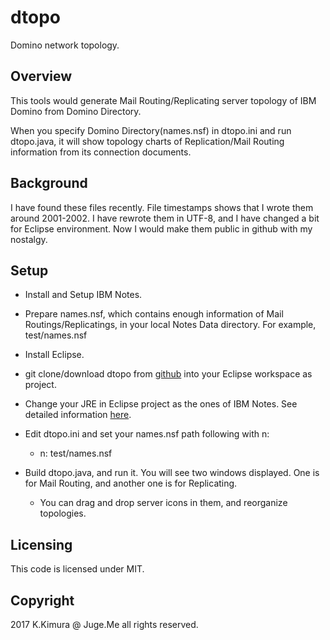 # dtopo

Domino network topology.

## Overview

This tools would generate Mail Routing/Replicating server topology of IBM Domino from Domino Directory.

When you specify Domino Directory(names.nsf) in dtopo.ini and run dtopo.java, it will show topology charts of Replication/Mail Routing information from its connection documents.

## Background

I have found these files recently. File timestamps shows that I wrote them around 2001-2002. I have rewrote them in UTF-8, and I have changed a bit for Eclipse environment. Now I would make them public in github with my nostalgy.

## Setup

- Install and Setup IBM Notes.

- Prepare names.nsf, which contains enough information of Mail Routings/Replicatings, in your local Notes Data directory. For example, test/names.nsf

- Install Eclipse.

- git clone/download dtopo from [github](https://github.com/dotnsf/dtopo) into your Eclipse workspace as project.

- Change your JRE in Eclipse project as the ones of IBM Notes. See detailed information [here](http://dotnsf.blog.jp/archives/1067783810.html).

- Edit dtopo.ini and set your names.nsf path following with n: 

    - n: test/names.nsf

- Build dtopo.java, and run it. You will see two windows displayed. One is for Mail Routing, and another one is for Replicating.

    - You can drag and drop server icons in them, and reorganize topologies.

## Licensing

This code is licensed under MIT.

## Copyright

2017 K.Kimura @ Juge.Me all rights reserved.
